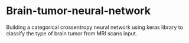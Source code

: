 # Brain-tumor-neural-network
Building a categorical crossentropy neural network using keras library to classify the type of brain tumor from MRI scans input. 
